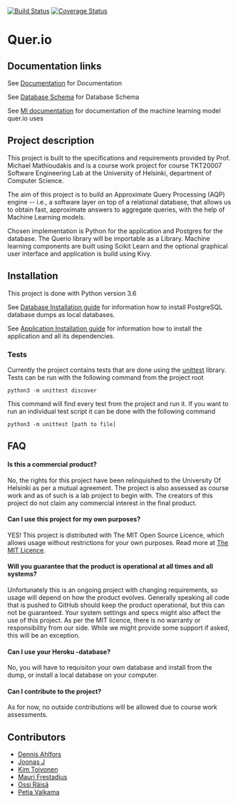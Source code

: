 [![Build Status](https://travis-ci.org/Quer-io/Quer.io.svg?branch=master)](https://travis-ci.org/Quer-io/Quer.io)
[![Coverage Status](https://coveralls.io/repos/github/Quer-io/Quer.io/badge.svg?branch=master)](https://coveralls.io/github/Quer-io/Quer.io?branch=master)

# Quer.io

## Documentation links
See [Documentation](https://github.com/Quer-io/Quer.io/tree/master/documentation/) for Documentation

See [Database Schema](https://github.com/Quer-io/Quer.io/tree/master/documentation/database/schema.md) for Database Schema

See [Ml documentation](https://github.com/Quer-io/Quer.io/tree/master/documentation/ml/model.md) for documentation
of the machine learning model quer.io uses

## Project description

This project is built to the specifications and requirements provided by Prof. Michael Mathioudakis and is a course work project for course TKT20007 Software Engineering Lab at the University of Helsinki, department of Computer Science.

The aim of this project is to build an Approximate Query Processing (AQP) engine -- i.e., a software layer on top of a relational database, that allows us to obtain fast, approximate answers to aggregate queries, with the help of Machine Learning models.

Chosen implementation is Python for the application and Postgres for the database. The Querio library will be importable as a Library. Machine learning components are built using Scikit Learn and the optional graphical user interface and application is build using Kivy.

## Installation

This project is done with Python version 3.6

See [Database Installation guide](https://github.com/Quer-io/Quer.io/tree/master/documentation/database/db_readme.md) for information how to install PostgreSQL database dumps as local databases.

See [Application Installation guide](https://github.com/Quer-io/Quer.io/tree/master/documentation/install.md) for information how to install the application and all its dependencies.

### Tests
Currently the project contains tests that are done using the [unittest](https://docs.python.org/3/library/unittest.html) library. Tests can be run with the following command from the project root

`python3 -m unittest discover`

This command will find every test from the project and run it. If you want to run an individual test script it can be done with the following command

`python3 -m unittest [path to file]`

## FAQ

#### Is this a commercial product?
No, the rights for this project have been relinquished to the University Of Helsinki as per a mutual agreement. The project is also assessed as course work and as of such is a lab project to begin with. The creators of this project do not claim any commercial interest in the final product.

#### Can I use this project for my own purposes?
YES! This project is distributed with The MIT Open Source Licence, which allows usage without restrictions for your own purposes. Read more at [The MIT Licence](https://opensource.org/licenses/MIT).

#### Will you guarantee that the product is operational at all times and all systems?
Unfortunately this is an ongoing project with changing requirements, so usage will depend on how the product evolves. Generally speaking all code that is pushed to GitHub should keep the product operational, but this can not be guaranteed. Your system settings and specs might also affect the use of this project. As per the MIT licence, there is no warranty or responsibility from our side. While we might provide some support if asked, this will be an exception.

#### Can I use your Heroku -database?
No, you will have to requisiton your own database and install from the dump, or install a local database on your computer.

#### Can I contribute to the project?
As for now, no outside contributions will be allowed due to course work assessments.

## Contributors
- [Dennis Ahlfors](https://github.com/Dforssi)
- [Joonas J]()
- [Kim Toivonen](https://github.com/ConstantKrieg)
- [Mauri Frestadius](https://github.com/Suidat)
- [Ossi Räisä](https://github.com/oraisa)
- [Petja Valkama](https://github.com/xbexbex)
